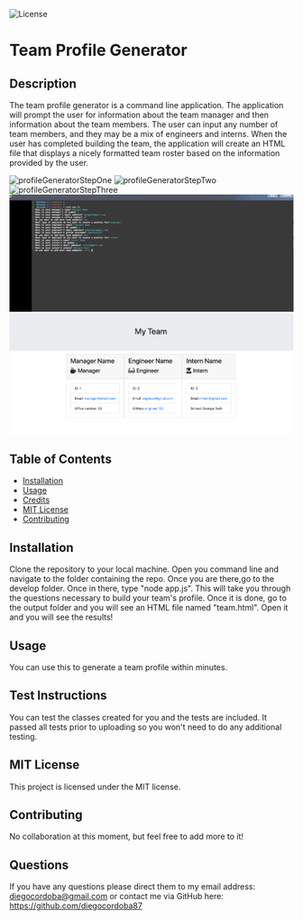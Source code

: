 ![License](https://img.shields.io/badge/License-MIT-red)
  
# Team Profile Generator

## Description
The team profile generator is a command line application.  The application will prompt the user for information about the team manager and then information about the team members. The user can input any number of team members, and they may be a mix of engineers and interns. When the user has completed building the team, the application will create an HTML file that displays a nicely formatted team roster based on the information provided by the user.

![profileGeneratorStepOne](Develop/gifs/profileGeneratorStepOne.gif)
![profileGeneratorStepTwo](Develop/gifs/profileGeneratorStepTwo.gif)
![profileGeneratorStepThree](Develop/gifs/profileGeneratorStepThree.gif)
![profileGeneratorStepFour](Develop/gifs/profileGeneratorStepFour.gif)
![profileGeneratorScreenShot](Develop/images/profileGeneratorScreenShot.png)


## Table of Contents 
* [Installation](#installation)
* [Usage](#usage)
* [Credits](#credits)
* [MIT License](#MIT-License)
* [Contributing](#Contributing)


## Installation
Clone the repository to your local machine.  Open you command line and navigate to the folder containing the repo.  Once you are there,go to the develop folder.  Once in there, type "node app.js". This will take you through the questions necessary to build your team's profile. Once it is done, go to the output folder and you will see an HTML file named "team.html".  Open it and you will see the results! 


## Usage 

You can use this to generate a team profile within minutes.


## Test Instructions

You can test the classes created for you and the tests are included. It passed all tests prior to uploading so you won't need to do any additional testing.


## MIT License

This project is licensed under the MIT license.


## Contributing

No collaboration at this moment, but feel free to add more to it!

## Questions

If you have any questions please direct them to my email address: diegocordoba@gmail.com or contact me via GitHub here: 
https://github.com/diegocordoba87
 
